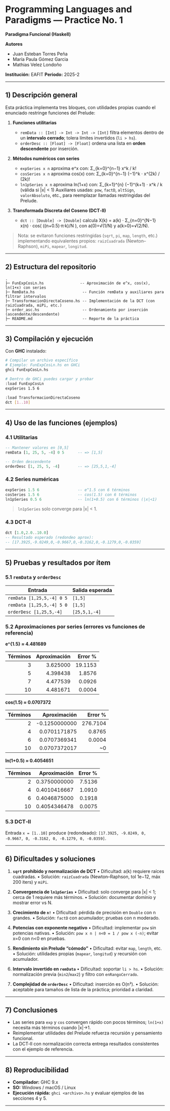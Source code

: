 # Programming Languages and Paradigms — Practice No. 1

**Paradigma Funcional (Haskell)**

**Autores**

* Juan Esteban Torres Peña
* María Paula Gómez Garcia
* Mathias Velez Londoño

**Institución:** EAFIT
**Periodo:** 2025-2

---

## 1) Descripción general

Esta práctica implementa tres bloques, con utilidades propias cuando el enunciado restringe funciones del Prelude:

1. **Funciones utilitarias**

   * `remData :: [Int] -> Int -> Int -> [Int]` filtra elementos dentro de un **intervalo cerrado**; tolera límites invertidos (`li > hs`).
   * `orderDesc :: [Float] -> [Float]` ordena una lista en **orden descendente** por inserción.

2. **Métodos numéricos con series**

   * `expSeries x n` aproxima e^x con:   Σ\_{k=0}^{n−1} x^k / k!
   * `cosSeries x n` aproxima cos(x) con: Σ\_{k=0}^{n−1} (−1)^k · x^(2k) / (2k)!
   * `ln1pSeries x n` aproxima ln(1+x) con: Σ\_{k=1}^{n} (−1)^(k+1) · x^k / k   (válida si |x| < 1)
     Auxiliares usadas: `pow`, `factD`, `altSign`, `valorAbsoluto`, etc., para reemplazar llamadas restringidas del Prelude.

3. **Transformada Discreta del Coseno (DCT‑II)**

   * `dct :: [Double] -> [Double]` calcula X(k) = a(k) · Σ\_{n=0}^{N−1} x(n) · cos( ((n+0.5)·π·k)/N ),
     con a(0)=√(1/N) y a(k>0)=√(2/N).

> Nota: se evitaron funciones restringidas (`sqrt`, `pi`, `map`, `length`, etc.) implementando equivalentes propios: `raizCuadrada` (Newton–Raphson), `miPi`, `mapear`, `longitud`.

---

## 2) Estructura del repositorio

```
.
├─ FunExpCosLn.hs                -- Aproximación de e^x, cos(x), ln(1+x) con series
├─ RemData.hs                     -- Función remData y auxiliares para filtrar intervalos
├─ TransformacionDirectaCoseno.hs -- Implementación de la DCT (con raizCuadrada, miPi, etc.)
├─ order_asc.hs                   -- Ordenamiento por inserción (ascendente/descendente)
├─ README.md                      -- Reporte de la práctica
```

---

## 3) Compilación y ejecución

Con **GHC** instalado:

```bash
# Compilar un archivo específico
# Ejemplo: FunExpCosLn.hs en GHCi
ghci FunExpCosLn.hs

# Dentro de GHCi puedes cargar y probar
:load FunExpCosLn
expSeries 1.5 6

:load TransformacionDirectaCoseno
dct [1..10]
```

---

## 4) Uso de las funciones (ejemplos)

### 4.1 Utilitarias

```haskell
-- Mantener valores en [0,5]
remData [1, 25, 5, -4] 0 5      -- => [1,5]

-- Orden descendente
orderDesc [1, 25, 5, -4]        -- => [25,5,1,-4]
```

### 4.2 Series numéricas

```haskell
expSeries 1.5 6                 -- e^1.5 con 6 términos
cosSeries 1.5 6                 -- cos(1.5) con 6 términos
ln1pSeries 0.5 6                -- ln(1+0.5) con 6 términos (|x|<1)
```

> `ln1pSeries` solo converge para |x| < 1.

### 4.3 DCT‑II

```haskell
dct [1.0,2.0..10.0]
-- Resultado esperado (redondeo aprox):
-- [17.3925,-9.0249,0,-0.9667,0,-0.3162,0,-0.1279,0,-0.0359]
```

---

## 5) Pruebas y resultados por ítem

### 5.1 `remData` y `orderDesc`

| Entrada                   | Salida esperada |
| ------------------------- | --------------- |
| `remData [1,25,5,-4] 0 5` | `[1,5]`         |
| `remData [1,25,5,-4] 5 0` | `[1,5]`         |
| `orderDesc [1,25,5,-4]`   | `[25,5,1,-4]`   |

### 5.2 Aproximaciones por series (errores vs funciones de referencia)

**e^{1.5} ≈ 4.481689**

| Términos | Aproximación | Error % |
| -------: | -----------: | ------: |
|        3 |     3.625000 | 19.1153 |
|        5 |     4.398438 |  1.8576 |
|        7 |     4.477539 |  0.0926 |
|       10 |     4.481671 |  0.0004 |

**cos(1.5) ≈ 0.0707372**

| Términos |  Aproximación |  Error % |
| -------: | ------------: | -------: |
|        2 | -0.1250000000 | 276.7104 |
|        4 |  0.0701171875 |   0.8765 |
|        6 |  0.0707369341 |   0.0004 |
|       10 |  0.0707372017 |      \~0 |

**ln(1+0.5) ≈ 0.4054651**

| Términos | Aproximación | Error % |
| -------: | -----------: | ------: |
|        2 | 0.3750000000 |  7.5136 |
|        4 | 0.4010416667 |  1.0910 |
|        6 | 0.4046875000 |  0.1918 |
|       10 | 0.4054346478 |  0.0075 |

### 5.3 DCT‑II

Entrada `x = [1..10]` produce (redondeado):
`[17.3925, -9.0249, 0, -0.9667, 0, -0.3162, 0, -0.1279, 0, -0.0359]`.

---

## 6) Dificultades y soluciones

1. **`sqrt` prohibido y normalización de DCT**
   • Dificultad: a(k) requiere raíces cuadradas.
   • Solución: `raizCuadrada` (Newton–Raphson, tol 1e−12, máx 200 iters) y `miPi`.

2. **Convergencia de `ln1pSeries`**
   • Dificultad: solo converge para |x| < 1; cerca de 1 requiere más términos.
   • Solución: documentar dominio y mostrar error vs N.

3. **Crecimiento de `n!`**
   • Dificultad: pérdida de precisión en `Double` con n grandes.
   • Solución: `factD` con acumulador; pruebas con n moderado.

4. **Potencias con exponente negativo**
   • Dificultad: implementar `pow` sin potencias nativas.
   • Solución: `pow x n | n<0 = 1 / pow x (-n)`; evitar x=0 con n<0 en pruebas.

5. **Rendimiento sin Prelude “cómodo”**
   • Dificultad: evitar `map`, `length`, etc.
   • Solución: utilidades propias (`mapear`, `longitud`) y recursión con acumulador.

6. **Intervalo invertido en `remData`**
   • Dificultad: soportar `li > hs`.
   • Solución: normalización previa (`min2`/`max2`) y filtro con `enRangoCerrado`.

7. **Complejidad de `orderDesc`**
   • Dificultad: inserción es O(n²).
   • Solución: aceptable para tamaños de lista de la práctica; prioridad a claridad.

---

## 7) Conclusiones

* Las series para `exp` y `cos` convergen rápido con pocos términos; `ln(1+x)` necesita más términos cuando |x|→1.
* Reimplementar utilidades del Prelude refuerza recursión y pensamiento funcional.
* La DCT‑II con normalización correcta entrega resultados consistentes con el ejemplo de referencia.

---

## 8) Reproducibilidad

* **Compilador:** GHC 9.x
* **SO:** Windows / macOS / Linux
* **Ejecución rápida:** `ghci <archivo>.hs` y evaluar ejemplos de las secciones 4 y 5.

---


